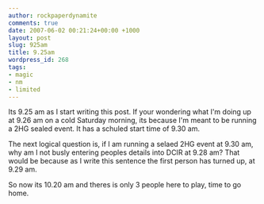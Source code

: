 ```yaml
---
author: rockpaperdynamite
comments: true
date: 2007-06-02 00:21:24+00:00 +1000
layout: post
slug: 925am
title: 9.25am
wordpress_id: 268
tags:
- magic
- nm
- limited
---
```


Its 9.25 am as I start writing this post. If your wondering what I'm doing up at 9.26 am on a cold Saturday morning, its because I'm meant to be running a 2HG sealed event. It has a schuled start time of 9.30 am.

The next logical question is, if I am running a selaed 2HG event at 9.30 am, why am I not busly entering peoples details into DCIR at 9.28 am? That would be because as I write this sentence the first person has turned up, at 9.29 am.

So now its 10.20 am and theres is only 3 people here to play, time to go home.
